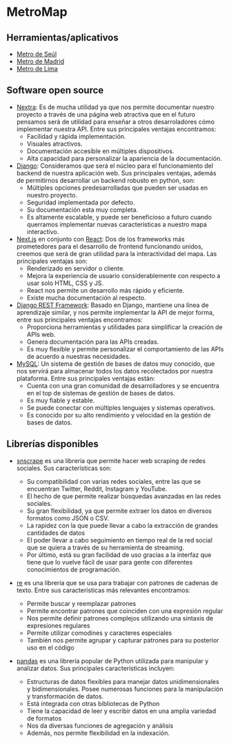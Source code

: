 # MetroMap

## Herramientas/aplicativos

- [Metro de Seúl](https://www.seoulmetro.co.kr/en/cyberStation.do)
- [Metro de Madrid](https://www.metromadrid.es/es)
- [Metro de Lima](https://www.lineauno.pe/estaciones/)

## Software open source

- [Nextra](https://nextra.site/): Es de mucha utilidad ya que nos permite documentar nuestro proyecto a través de una página web atractiva que en el futuro pensamos será de utilidad para enseñar a otros desarroladores cómo implementar nuestra API. Entre sus principales ventajas encontramos:
  - Facilidad y rápida implementación.
  - Visuales atractivos.
  - Documentación accesible en múltiples dispositivos.
  - Alta capacidad para personalizar la apariencia de la documentación.
- [Django](https://www.djangoproject.com/): Consideramos que será el núcleo para el funcionamiento del backend de nuestra aplicación web. Sus principales ventajas, además de permitirnos desarrollar un backend robusto en python, son:
  - Múltiples opciones predesarrolladas que pueden ser usadas en nuestro proyecto.
  - Seguridad implementada por defecto.
  - Su documentación esta muy completa.
  - Es altamente escalable, y puede ser beneficioso a futuro cuando querramos implementar nuevas características a nuestro mapa interactivo.
- [Next.js](https://nextjs.org/) en conjunto con [React](https://es.reactjs.org/): Dos de los frameworks más prometedores para el desarrollo de frontend funcionando unidos, creemos que será de gran utilidad para la interactividad del mapa. Las principales ventajas son:
  - Renderizado en servidor o cliente.
  - Mejora la experiencia de usuario considerablemente con respecto a usar solo HTML, CSS y JS.
  - React nos permite un desarrollo más rápido y eficiente.
  - Existe mucha documentación al respecto.
- [Django REST Framework](https://www.django-rest-framework.org/): Basado en Django, mantiene una línea de aprendizaje similar, y nos permite implementar la API de mejor forma, entre sus principales ventajas encontramos:
  - Proporciona herramientas y utilidades para simplificar la creación de APIs web.
  - Genera documentación para las APIs creadas.
  - Es muy flexible y permite personalizar el comportamiento de las APIs de acuerdo a nuestras necesidades.
- [MySQL](https://www.mysql.com/): Un sistema de gestión de bases de datos muy conocido, que nos servirá para almacenar todos los datos recolectados por nuestra plataforma. Entre sus principales ventajas están:
  - Cuenta con una gran comunidad de desarrolladores y se encuentra en el top de sistemas de gestión de bases de datos.
  - Es muy fiable y estable.
  - Se puede conectar con múltiples lenguajes y sistemas operativos.
  - Es conocido por su alto rendimiento y velocidad en la gestión de bases de datos.

## Librerías disponibles

- [snscrape](https://github.com/JustAnotherArchivist/snscrape)
    es una librería que permite hacer web scraping de redes sociales. Sus características son: 
    - Su compatibilidad con varias redes sociales, entre las que se encuentran Twitter, Reddit,  Instagram y YouTube.
    - El hecho de que permite realizar búsquedas avanzadas en las redes sociales.
    - Su gran flexibilidad, ya que permite extraer los datos en diversos formatos como JSON o CSV.
    - La rapidez con la que puede llevar a cabo la extracción de grandes cantidades de datos
    - El poder llevar a cabo seguimiento en tiempo real de la red social que se quiera a través de su herramienta de streaming.
    - Por último, está su gran facilidad de uso gracias a la interfaz que tiene que lo vuelve fácil de usar para gente con diferentes conocimientos de programación.

- [re](https://docs.python.org/3/library/re.html)
  es una librería que se usa para trabajar con patrones de cadenas de texto. Entre sus características más relevantes encontramos: 
  - Permite buscar y reemplazar patrones
  - Permite encontrar patrones que coinciden con una expresión regular
  - Nos permite definir patrones complejos utilizando una sintaxis de expresiones regulares
  - Permite utilizar comodines y caracteres especiales
  - También nos permite agrupar y capturar patrones para su posterior uso en el código

- [pandas](https://pandas.pydata.org/)
  es una librería popular de Python utilizada para manipular y analizar datos. Sus principales características incluyen:
  - Estructuras de datos flexibles para manejar datos unidimensionales y bidimensionales. Posee numerosas funciones para la manipulación y transformación de datos.
  - Está integrada con otras bibliotecas de Python
  - Tiene la capacidad de leer y escribir datos en una amplia variedad de formatos
  - Nos da diversas funciones de agregación y análisis
  - Además, nos permite flexibilidad en la indexación. 
